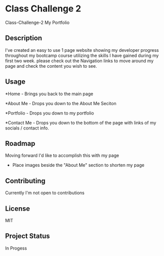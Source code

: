 # Class Challenge 2

Class-Challenge-2 My Portfolio

## Description

I've created an easy to use 1 page website showing my developer progress throughout
my bootcamp course utilizing the skills I have gained during my first two week.
please check out the Navigation links to move around my page and check the content you wish to see.

## Usage

*Home - Brings you back to the main page

*About Me - Drops you down to the About Me Seciton

*Portfolio - Drops you down to my portfolio

*Contact Me - Drops you down to the bottom of the page with links of my socials / contact info.

## Roadmap

Moving forward I'd like to accomplish this with my page

* Place images beside the "About Me" section to shorten my page

## Contributing

Currently I'm not open to contributions

## License
MIT

## Project Status

In Progess
